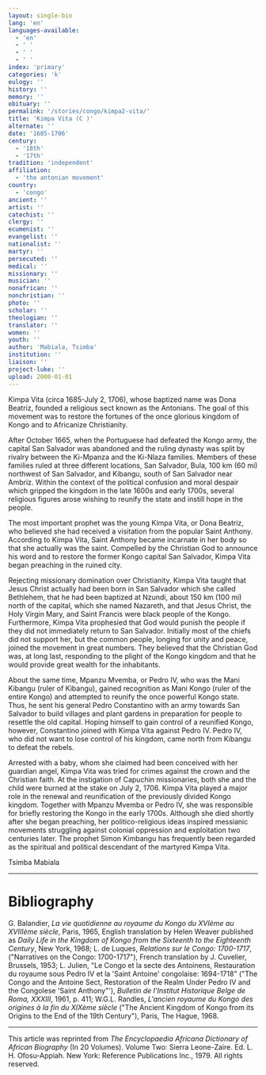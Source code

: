 ```yaml
---
layout: single-bio
lang: 'en'
languages-available:
  - 'en'
  - ' '
  - ' '
  - ' '
index: 'primary'
categories: 'k'
eulogy: ''
history: ''
memory: ''
obituary: ''
permalink: '/stories/congo/kimpa2-vita/'
title: 'Kimpa Vita (C )'
alternate: ''
date: '1685-1706'
century:
  - '18th'
  - '17th'
tradition: 'independent'
affiliation:
  - 'the antonian movement'
country:
  - 'congo'
ancient: ''
artist: ''
catechist: ''
clergy: ''
ecumenist: ''
evangelist: ''
nationalist: ''
martyr: ''
persecuted: ''
medical: ''
missionary: ''
musician: ''
nonafrican: ''
nonchristian: ''
photo: ''
scholar: ''
theologian: ''
translator: ''
women: ''
youth: ''
author: 'Mabiala, Tsimba'
institution: ''
liaison: ''
project-luke: ''
upload: 2000-01-01
---
```



Kimpa Vita (circa 1685-July 2, 1706), whose baptized name was Dona Beatriz, founded a religious sect known as the Antonians. The goal of this movement was to restore the fortunes of the once glorious kingdom of Kongo and to Africanize Christianity.

After October 1665, when the Portuguese had defeated the Kongo army, the capital San Salvador was abandoned and the ruling dynasty was split by rivalry between the Ki-Mpanza and the Ki-Nlaza families. Members of these families ruled at three different locations, San Salvador, Bula, 100 km (60 mi) northwest of San Salvador, and Kibangu, south of San Salvador near Ambriz. Within the context of the political confusion and moral despair which gripped the kingdom in the late 1600s and early 1700s, several religious figures arose wishing to reunify the state and instill hope in the people.

The most important prophet was the young Kimpa Vita, or Dona Beatriz, who believed she had received a visitation from the popular Saint Anthony. According to Kimpa Vita, Saint Anthony became incarnate in her body so that she actually was the saint. Compelled by the Christian God to announce his word and to restore the former Kongo capital San Salvador, Kimpa Vita began preaching in the ruined city.

Rejecting missionary domination over Christianity, Kimpa Vita taught that Jesus Christ actually had been born in San Salvador which she called Bethlehem, that he had been baptized at Nzundi, about 150 km (100 mi) north of the capital, which she named Nazareth, and that Jesus Christ, the Holy Virgin Mary, and Saint Francis were black people of the Kongo. Furthermore, Kimpa Vita prophesied that God would punish the people if they did not immediately return to San Salvador. Initially most of the chiefs did not support her, but the common people, longing for unity and peace, joined the movement in great numbers. They believed that the Christian God was, at long last, responding to the plight of the Kongo kingdom and that he would provide great wealth for the inhabitants.

About the same time, Mpanzu Mvemba, or Pedro IV, who was the Mani Kibangu (ruler of Kibangu), gained recognition as Mani Kongo (ruler of the entire Kongo) and attempted to reunify the once powerful Kongo state. Thus, he sent his general Pedro Constantino with an army towards San Salvador to build villages and plant gardens in preparation for people to resettle the old capital. Hoping himself to gain control of a reunified Kongo, however, Constantino joined with Kimpa Vita against Pedro IV. Pedro IV, who did not want to lose control of his kingdom, came north from Kibangu to defeat the rebels.

Arrested with a baby, whom she claimed had been conceived with her guardian angel, Kimpa Vita was tried for crimes against the crown and the Christian faith. At the instigation of Capuchin missionaries, both she and the child were burned at the stake on July 2, 1706.
Kimpa Vita played a major role in the renewal and reunification of the previously divided Kongo kingdom. Together with Mpanzu Mvemba or Pedro IV, she was responsible for briefly restoring the Kongo in the early 1700s. Although she died shortly after she began preaching, her politico-religious ideas inspired messianic movements struggling against colonial oppression and exploitation two centuries later. The prophet Simon Kimbangu has frequently been regarded as the spiritual and political descendant of the martyred Kimpa Vita.

Tsimba Mabiala

---

# Bibliography

G. Balandier, *La vie quotidienne au royaume du Kongo du XVIème au XVIIIème siècle*, Paris, 1965, English translation by Helen Weaver published as *Daily Life in the Kingdom of Kongo from the Sixteenth to the Eighteenth Century*, New York, 1968; L. de Luques, *Relations sur Ie Congo: 1700-1717*, ("Narratives on the Congo: 1700-1717"), French translation by J. Cuvelier, Brussels, 1953; L. Julien, "Le Congo et la secte des Antoinens, Restauration du royaume sous Pedro IV et la 'Saint Antoine' congolaise: 1694-1718" ("The Congo and the Antoine Sect, Restoration of the Realm Under Pedro IV and the Congolese 'Saint Anthony"'), *Bulletin de l'Institut Historique Belge de Roma, XXXIII*, 1961, p. 411; W.G.L. Randles, *L'ancien royaume du Kongo des origines à la fin du XIXème siècle* ("The Ancient Kingdom of Kongo from its Origins to the End of the 19th Century"), Paris, The Hague, 1968.

---

This article was reprinted from *The Encyclopaedia Africana Dictionary of African Biography* (In 20 Volumes). Volume Two: Sierra Leone-Zaire. Ed. L. H. Ofosu-Appiah. New York: Reference Publications Inc., 1979.  All rights reserved.